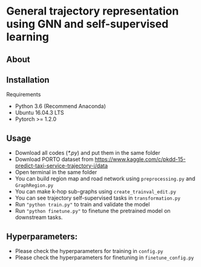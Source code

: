 # General trajectory representation using GNN and self-supervised learning

## About

## Installation
Requirements
  - Python 3.6 (Recommend Anaconda)
  - Ubuntu 16.04.3 LTS
  - Pytorch >= 1.2.0
  
## Usage
  - Download all codes (*\*.py*) and put them in the same folder
  - Download PORTO dataset from https://www.kaggle.com/c/pkdd-15-predict-taxi-service-trajectory-i/data
  - Open terminal in the same folder
  - You can build region map and road network using `preprocessing.py` and `GraphRegion.py`
  - You can make k-hop sub-graphs using `create_trainval_edit.py`
  - You can see trajectory self-supervised tasks in `transformation.py`
  - Run `"python train.py"` to train and validate the model
  - Run `"python finetune.py"` to finetune the pretrained model on downstream tasks.

## Hyperparameters:
- Please check the hyperparameters for training in `config.py`
- Please check the hyperparameters for finetuning in `finetune_config.py`
